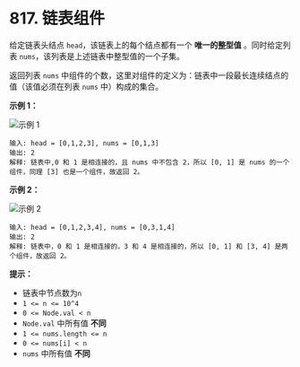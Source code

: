 # 817. 链表组件

给定链表头结点 `head`，该链表上的每个结点都有一个 **唯一的整型值** 。同时给定列表 `nums`，该列表是上述链表中整型值的一个子集。

返回列表 `nums` 中组件的个数，这里对组件的定义为：链表中一段最长连续结点的值（该值必须在列表 `nums` 中）构成的集合。

**示例 1：**

![示例 1](https://assets.leetcode.com/uploads/2021/07/22/lc-linkedlistcom1.jpg)

```()
输入: head = [0,1,2,3], nums = [0,1,3]
输出: 2
解释: 链表中,0 和 1 是相连接的，且 nums 中不包含 2，所以 [0, 1] 是 nums 的一个组件，同理 [3] 也是一个组件，故返回 2。
```

**示例 2：**

![示例 2](https://assets.leetcode.com/uploads/2021/07/22/lc-linkedlistcom2.jpg)

```()
输入: head = [0,1,2,3,4], nums = [0,3,1,4]
输出: 2
解释: 链表中，0 和 1 是相连接的，3 和 4 是相连接的，所以 [0, 1] 和 [3, 4] 是两个组件，故返回 2。
```

**提示：**

- 链表中节点数为`n`
- `1 <= n <= 10^4`
- `0 <= Node.val < n`
- `Node.val` 中所有值 **不同**
- `1 <= nums.length <= n`
- `0 <= nums[i] < n`
- `nums` 中所有值 **不同**
